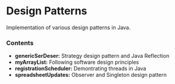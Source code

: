 # Design Patterns 
Implementation of various design patterns in Java.

### Contents

- **genericSerDeser:** Strategy design pattern and Java Reflection
- **myArrayList:** Following software design principles
- **registrationScheduler:** Demontrating threads in Java
- **spreadsheetUpdates:** Observer and Singleton design pattern
